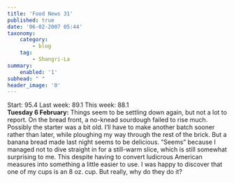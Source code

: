 ```yaml
---
title: 'Food News 31'
published: true
date: '06-02-2007 05:44'
taxonomy:
    category:
        - blog
    tag:
        - Shangri-La
summary:
    enabled: '1'
subhead: " "
header_image: '0'
---
```


Start: 95.4 Last week: 89.1 This week: 88.1  
**Tuesday 6 February:** Things seem to be settling down again, but not a lot to report. On the bread front, a no-knead sourdough failed to rise much. Possibly the starter was a bit old. I’ll have to make another batch sooner rather than later, while ploughing my way through the rest of the brick. But a banana bread made last night seems to be delicious. “Seems” because I managed not to dive straight in for a still-warm slice, which is still somewhat surprising to me. This despite having to convert ludicrous American measures into something a little easier to use. I was happy to discover that one of my cups is an 8 oz. cup. But really, why do they do it?
